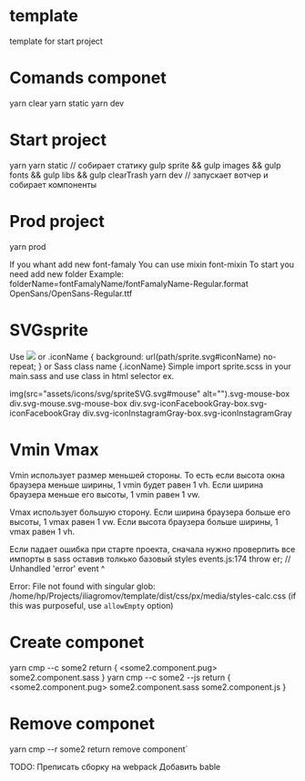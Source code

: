 # template
template for start project

# Comands componet
yarn clear
yarn static
yarn dev

# Start project 
yarn
yarn static // собирает статику gulp sprite && gulp images && gulp fonts && gulp libs && gulp clearTrash
yarn dev // запускает вотчер и собирает компоненты

# Prod project 
yarn prod

If you whant add new font-famaly 
You can use mixin font-mixin
To start you need add new folder
Example: 
folderName=fontFamalyName/fontFamalyName-Regular.format
OpenSans/OpenSans-Regular.ttf

# SVGsprite 
Use 
<img src="path/sprite.svg#iconName">
or
.iconName {
    background: url(path/sprite.svg#iconName) no-repeat; 
}
or
Sass class name {.iconName}
Simple import sprite.scss in your main.sass and use class in html selector
ex.
<img class="iconName">

img(src="assets/icons/svg/spriteSVG.svg#mouse" alt="").svg-mouse-box
div.svg-mouse.svg-mouse-box
div.svg-iconFacebookGray-box.svg-iconFacebookGray
div.svg-iconInstagramGray-box.svg-iconInstagramGray
# Vmin Vmax
Vmin использует размер меньшей стороны. То есть если высота окна браузера меньше ширины, 1 vmin будет равен 1 vh. Если ширина браузера меньше его высоты, 1 vmin равен 1 vw.

Vmax использует большую сторону. Если ширина браузера больше его высоты, 1 vmax равен 1 vw. Если высота браузера больше ширины, 1 vmax равен 1 vh.

Если падает ошибка при старте проекта, сначала нужно проверпить все импорты в sass оставив толкько базовый styles
events.js:174
      throw er; // Unhandled 'error' event
      ^

Error: File not found with singular glob: /home/hp/Projects/iliagromov/template/dist/css/px/media/styles-calc.css (if this was purposeful, use `allowEmpty` option)

# Create componet
yarn cmp --c some2
return 
{
    <some2.component.pug>
    some2.component.sass
}
yarn cmp --c some2 --js
return 
{
    <some2.component.pug>
    some2.component.sass
    some2.component.js
}
# Remove componet
yarn cmp --r some2
return remove component`

TODO: 
Преписать сборку на webpack
Добавить bable
